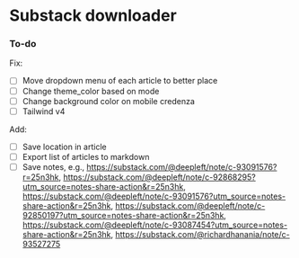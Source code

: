 # Substack downloader

### To-do

Fix:

- [ ] Move dropdown menu of each article to better place
- [ ] Change theme_color based on mode
- [ ] Change background color on mobile credenza
- [ ] Tailwind v4

Add:

- [ ] Save location in article
- [ ] Export list of articles to markdown
- [ ] Save notes, e.g., https://substack.com/@deepleft/note/c-93091576?r=25n3hk, https://substack.com/@deepleft/note/c-92868295?utm_source=notes-share-action&r=25n3hk, https://substack.com/@deepleft/note/c-93091576?utm_source=notes-share-action&r=25n3hk, https://substack.com/@deepleft/note/c-92850197?utm_source=notes-share-action&r=25n3hk, https://substack.com/@deepleft/note/c-93087454?utm_source=notes-share-action&r=25n3hk, https://substack.com/@richardhanania/note/c-93527275